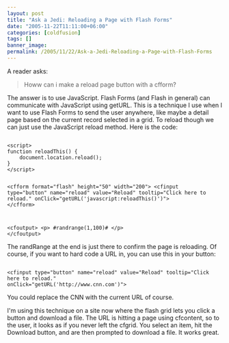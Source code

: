 ```yaml
---
layout: post
title: "Ask a Jedi: Reloading a Page with Flash Forms"
date: "2005-11-22T11:11:00+06:00"
categories: [coldfusion]
tags: []
banner_image: 
permalink: /2005/11/22/Ask-a-Jedi-Reloading-a-Page-with-Flash-Forms
---
```


A reader asks:

<blockquote>
Howw can i make a reload page button with a cfform?
</blockquote>

The answer is to use JavaScript. Flash Forms (and Flash in general) can communicate with JavaScript using getURL. This is a technique I use when I want to use Flash Forms to send the user anywhere, like maybe a detail page based on the current record selected in a grid. To reload though we can just use the JavaScript reload method. Here is the code:

<code>
&lt;script&gt;
function reloadThis() {
	document.location.reload();
}
&lt;/script&gt;

&lt;cfform format="flash" height="50" width="200"&gt;
	&lt;cfinput type="button" name="reload" value="Reload" tooltip="Click here to reload."
	onClick="getURL('javascript:reloadThis()')"&gt;
&lt;/cfform&gt;

&lt;cfoutput&gt;
&lt;p&gt;
#randrange(1,100)#
&lt;/p&gt;
&lt;/cfoutput&gt;
</code>

The randRange at the end is just there to confirm the page is reloading. Of course, if you want to hard code a URL in, you can use this in your button:

<code>
&lt;cfinput type="button" name="reload" value="Reload" tooltip="Click here to reload."
onClick="getURL('http://www.cnn.com')"&gt;
</code>

You could replace the CNN with the current URL of course. 

I'm using this technique on a site now where the flash grid lets you click a button and download a file. The URL is hitting a page using cfcontent, so to the user, it looks as if you never left the cfgrid. You select an item, hit the Download button, and are then prompted to download a file. It works great.